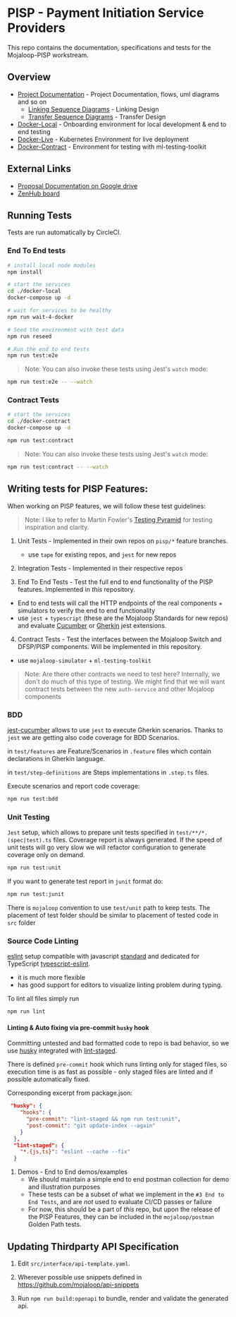 # PISP - Payment Initiation Service Providers

This repo contains the documentation, specifications and tests for the Mojaloop-PISP workstream.

## Overview
- [Project Documentation](./docs/README.md) - Project Documentation, flows, uml diagrams and so on
    - [Linking Sequence Diagrams](./docs/linking/README.md) - Linking Design
    - [Transfer Sequence Diagrams](./docs/transfer/README.md) - Transfer Design
- [Docker-Local](./docker-local/README.md) - Onboarding environment for local development & end to end testing
- [Docker-Live](./docker-live/README.md) - Kubernetes Environment for live deployment
- [Docker-Contract](./docker-contract/README.md) - Environment for testing with ml-testing-toolkit


## External Links
 - [Proposal Documentation on Google drive](https://docs.google.com/document/d/17rLpCPM2NY-i4oKGxhlBMbQahGY0k83rij2EOiU_OR4/edit)
 - [ZenHub board](https://app.zenhub.com/workspaces/mojaloop-project-59edee71d1407922110cf083/board?labels=oss-pisp,oss-pisp-ref&filterLogic=any&useDefaultFilterLogic=false&repos=116650553,106737677)


## Running Tests

Tests are run automatically by CircleCI.

### End To End tests

```bash
# install local node modules
npm install

# start the services
cd ./docker-local
docker-compose up -d

# wait for services to be healthy
npm run wait-4-docker

# Seed the environment with test data
npm run reseed

# Run the end to end tests
npm run test:e2e
```


> Note: You can also invoke these tests using Jest's `watch` mode:
```bash
npm run test:e2e -- --watch
```

### Contract Tests

```bash
# start the services
cd ./docker-contract
docker-compose up -d

npm run test:contract
```
> Note: You can also invoke these tests using Jest's `watch` mode:
```bash
npm run test:contract -- --watch
```

## Writing tests for PISP Features:

When working on PISP features, we will follow these test guidelines:

> Note: I like to refer to Martin Fowler's [Testing Pyramid](https://martinfowler.com/articles/practical-test-pyramid.html#TheTestPyramid) for testing inspiration and clarity.

1. Unit Tests - Implemented in their own repos on `pisp/*` feature branches.
    - use `tape` for existing repos, and `jest` for new repos

2. Integration Tests - Implemented in their respective repos

3. End To End Tests - Test the full end to end functionality of the PISP features. Implemented in _this_ repository.
  - End to end tests will call the HTTP endpoints of the real components + simulators to verify the end to end functionality
  - use `jest` + `typescript` (these are the Mojaloop Standards for new repos) and evaluate [Cucumber](https://www.npmjs.com/package/jest-cucumber) or [Gherkin](https://github.com/sjmeverett/gherkin-jest#readme) jest extensions.

4. Contract Tests - Test the interfaces between the Mojaloop Switch and DFSP/PISP components. Will be implemented in _this_ repository.
  - use `mojaloop-simulator` + `ml-testing-toolkit`

> Note: Are there other contracts we need to test here? Internally, we don't do much of this type of testing. We might find that we will want contract tests between the new `auth-service` and other Mojaloop components

### BDD

[jest-cucumber](https://github.com/bencompton/jest-cucumber) allows to use `jest` to execute Gherkin scenarios. Thanks to `jest` we are getting also code coverage for BDD Scenarios.

in `test/features` are Feature/Scenarios in `.feature` files which contain declarations in Gherkin language.

in `test/step-definitions` are Steps implementations in `.step.ts` files.

Execute scenarios and report code coverage:
```bash
npm run test:bdd
```

### Unit Testing

`Jest` setup, which allows to prepare unit tests specified in `test/**/*.(spec|test).ts` files. Coverage report is always generated. If the speed of unit tests will go very slow we will refactor configuration to generate coverage only on demand.

```bash
npm run test:unit
```

If you want to generate test report in `junit` format do:
```bash
npm run test:junit
```

There is `mojaloop` convention to use `test/unit` path to keep tests. The placement of test folder should be similar to placement of tested code in `src` folder

### Source Code Linting

[eslint]() setup compatible with javascript [standard](https://standardjs.com/) and dedicated for TypeScript [typescript-eslint](https://github.com/typescript-eslint/typescript-eslint).
  - it is much more flexible
  - has good support for editors to visualize linting problem during typing.

To lint all files simply run
```bash
npm run lint
```

#### Linting & Auto fixing via pre-commit `husky` hook
Committing untested and bad formatted code to repo is bad behavior, so we use [husky](https://www.npmjs.com/package/husky) integrated with [lint-staged](https://www.npmjs.com/package/lint-staged).

There is defined `pre-commit` hook which runs linting only for staged files, so execution time is as fast as possible - only staged files are linted and if possible automatically fixed.

Corresponding excerpt from package.json:

```json
 "husky": {
    "hooks": {
      "pre-commit": "lint-staged && npm run test:unit",
      "post-commit": "git update-index --again"
    }
  },
  "lint-staged": {
    "*.{js,ts}": "eslint --cache --fix"
  }
```

1. Demos - End to End demos/examples
   - We should maintain a simple end to end postman collection for demo and illustration purposes
   - These tests can be a subset of what we implement in the `#3 End to End Tests`, and are _not_ used to evaluate CI/CD passes or failure
   - For now, this should be a part of _this_ repo, but upon the release of the PISP Features, they can be included in the `mojaloop/postman` Golden Path tests.

## Updating Thirdparty API Specification

1. Edit `src/interface/api-template.yaml`.

2. Wherever possible use snippets defined in https://github.com/mojaloop/api-snippets

3. Run `npm run build:openapi` to bundle, render and validate the generated api.
